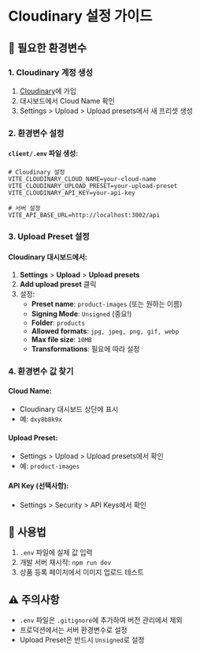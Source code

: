 # Cloudinary 설정 가이드

## 🔧 필요한 환경변수

### 1. Cloudinary 계정 생성
1. [Cloudinary](https://cloudinary.com)에 가입
2. 대시보드에서 Cloud Name 확인
3. Settings > Upload > Upload presets에서 새 프리셋 생성

### 2. 환경변수 설정

#### `client/.env` 파일 생성:
```env
# Cloudinary 설정
VITE_CLOUDINARY_CLOUD_NAME=your-cloud-name
VITE_CLOUDINARY_UPLOAD_PRESET=your-upload-preset
VITE_CLOUDINARY_API_KEY=your-api-key

# 서버 설정
VITE_API_BASE_URL=http://localhost:3002/api
```

### 3. Upload Preset 설정

#### Cloudinary 대시보드에서:
1. **Settings** > **Upload** > **Upload presets**
2. **Add upload preset** 클릭
3. 설정:
   - **Preset name**: `product-images` (또는 원하는 이름)
   - **Signing Mode**: `Unsigned` (중요!)
   - **Folder**: `products`
   - **Allowed formats**: `jpg, jpeg, png, gif, webp`
   - **Max file size**: `10MB`
   - **Transformations**: 필요에 따라 설정

### 4. 환경변수 값 찾기

#### Cloud Name:
- Cloudinary 대시보드 상단에 표시
- 예: `dxy8b8k9x`

#### Upload Preset:
- Settings > Upload > Upload presets에서 확인
- 예: `product-images`

#### API Key (선택사항):
- Settings > Security > API Keys에서 확인

## 🚀 사용법

1. `.env` 파일에 실제 값 입력
2. 개발 서버 재시작: `npm run dev`
3. 상품 등록 페이지에서 이미지 업로드 테스트

## ⚠️ 주의사항

- `.env` 파일은 `.gitignore`에 추가하여 버전 관리에서 제외
- 프로덕션에서는 서버 환경변수로 설정
- Upload Preset은 반드시 `Unsigned`로 설정

